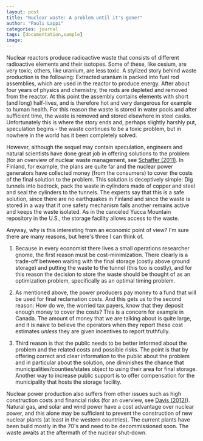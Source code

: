 ```yaml
---
layout: post
title: "Nuclear waste: A problem until it's gone?"
author: "Pauli Lappi"
categories: journal
tags: [documentation,sample]
image:
---
```

Nuclear reactors produce radioactive waste that consists of different radioactive elements and their isotopes. 
Some of these, like cesium, are very toxic; others, like uranium, are less toxic. 
A stylized story behind waste production is the following: Extracted uranium is packed into fuel rod assemblies, 
which are used in the reactor to produce energy. After about four years of physics and chemistry, the rods are 
depleted and removed from the reactor. At this point the assembly contains elements with short (and long) half-lives, 
and is therefore hot and very dangerous for example to human health. For this reason the waste is stored in water pools 
and after sufficient time, the waste is removed and stored elsewhere in steel casks. Unfortunately this is where the story 
ends and, perhaps slightly harshly put, speculation begins - the waste continues to be a toxic problem, but in nowhere in 
the world has it been completely solved. 

However, although the sequel may contain speculation, engineers and natural scientists have done great job in offering 
solutions to the problem (for an overview of nuclear waste management, see [Schaffer (2011)](https://www.sciencedirect.com/science/article/pii/S0301421510008918). 
In Finland, for example, the 
plans are quite far and the nuclear power generators have collected money (from the consumers) to cover the costs of the 
final solution to the problem. This solution is deceptively simple: Dig tunnels into bedrock, pack the waste in cylinders 
made of copper and steel and seal the cylinders to the tunnels. The experts say that this is a safe solution, since there 
are no earthquakes in Finland and since the waste is stored in a way that if one safety mechanism fails another remains active 
and keeps the waste isolated. As in the canceled Yucca Mountain repository in the U.S., the storage facility allows access to the waste. 

Anyway, why is this interesting from an economic point of view? I'm sure there are many reasons, but here's three I can think of. 

1. Because in every economist there lives a small operations researcher gnome, the first reason must be cost-minimization. 
There clearly is a trade-off between waiting with the final storage (costly above ground storage) and putting the waste to the tunnel 
(this too is costly), and for this reason the decision to store the waste should be thought of as an optimization problem, 
specifically as an optimal timing problem.

2. As mentioned above, the power producers pay money to a fund that will be used for final reclamation costs. 
And this gets us to the second reason: How do we, the worried tax payers, know that they deposit enough money to 
cover the costs? This is a concern for example in Canada. The amount of money that we are talking about 
is quite large, and it is naive to believe the operators when they report these cost estimates *unless* they 
are given incentives to report truthfully. 

3. Third reason is that the public needs to be better informed about the problem and the related costs and possible risks. 
The point is that by offering correct and clear information to the public about the problem and in particular about the solution,
 one diminishes the chance that municipalities/counties/states object to using their area for final storage. Another way to increase
 public support is to offer compensation for the municipality that hosts the storage facility.


Nuclear power production also suffers from other issues such as high construction costs and financial risks (for an overview, see 
[Davis (2012)](https://www.aeaweb.org/articles?id=10.1257/jep.26.1.49)). 
Natural gas, and solar and wind power have a cost advantage over nuclear power, and this alone may be sufficient to prevent the construction of 
new nuclear plants (at least in the western countries). The current plants have been build mostly in the 70's and need to be decommissioned soon. 
The waste awaits at the aftermath of the nuclear shut-down.